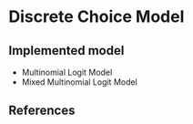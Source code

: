 # Discrete Choice Model

## Implemented model
* Multinomial Logit Model
* Mixed Multinomial Logit Model

## References
